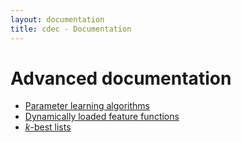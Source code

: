 ```yaml
---
layout: documentation
title: cdec - Documentation
---
```

# Advanced documentation

 - [Parameter learning algorithms](training.html)
 - [Dynamically loaded feature functions](ext-ff.html)
 - [*k*-best lists](kbest.html)

